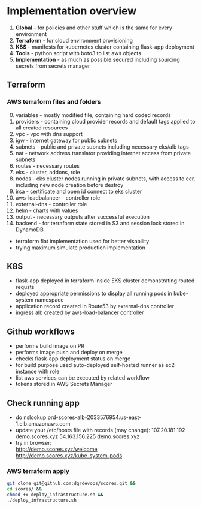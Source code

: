 # Implementation overview

1. **Global** - for policies and other stuff which is the same for every environment
2. **Terraform** - for cloud environment provisioning
3. **K8S** - manifests for kubernetes cluster containing flask-app deployment
4. **Tools** - python script with boto3 to list aws objects
5. **Implementation** -  as much as possible secured including sourcing secrets from secrets manager

## Terraform

### AWS terraform files and folders

0. variables - mostly modified file, containing hard coded records
1. providers - containing cloud provider records and default tags applied to all created resources
2. vpc - vpc with dns support
3. igw - internet gateway for public subnets
4. subnets - public and private subnets including necessary eks/alb tags
5. nat - network address translator providing internet access from private subnets
6. routes - necessary routes
7. eks - cluster, addons, role
8. nodes - eks cluster nodes running in private subnets, with access to ecr, including new node creation before destroy
9. irsa - certificate and open id connect to eks cluster
10. aws-loadbalancer - controller role
11. external-dns - controller role
12. helm - charts with values
13. output - necessary outputs after successful execution
14. backend - for terraform state stored in S3 and session lock stored in DynamoDB

* terraform flat implementation used for better visability
* trying maximum simulate production implementation

## K8S

- flask-app deployed in terraform inside EKS cluster demonstrating routed requsts
- deployed appropriate permissions to display all running pods in kube-system namespace
- application record created in Route53 by external-dns controller
- ingress alb created by aws-load-balancer controller


## Github workflows

- performs build image on PR
- performs image push and deploy on merge
- checks flask-app deployment status on merge
- for build purpose used auto-deployed self-hosted runner as ec2-instance with role
- list aws services can be executed by related workflow
- tokens stored in AWS Secrets Manager

## Check running app

- do nslookup prd-scores-alb-2033576954.us-east-1.elb.amazonaws.com
- update your /etc/hosts file with records (may change):
    107.20.181.192 demo.scores.xyz
    54.163.156.225 demo.scores.xyz
- try in browser:
   <br> http://demo.scores.xyz/welcome <br>
    http://demo.scores.xyz/kube-system-pods

### AWS terraform apply

```sh
git clone git@github.com:dgrdevops/scores.git &&
cd scores/ &&
chmod +x deploy_infrastructure.sh &&
./deploy_infrastructure.sh
```